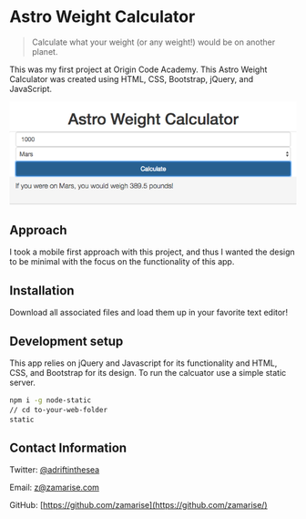 # Astro Weight Calculator
> Calculate what your weight (or any weight!) would be on another planet.

This was my first project at Origin Code Academy. This Astro Weight Calculator was created using HTML, CSS, Bootstrap, jQuery, and JavaScript.

![](astro-weight-calculator-screenshot.png)

## Approach

I took a mobile first approach with this project, and thus I wanted the design to be minimal with the focus on the functionality of this app.

## Installation

Download all associated files and load them up in your favorite text editor!

## Development setup

This app relies on jQuery and Javascript for its functionality and HTML, CSS, and Bootstrap for its design. To run the calcuator use a simple static server.

```sh
npm i -g node-static
// cd to-your-web-folder
static
```

## Contact Information

Twitter: [@adriftinthesea](https://twitter.com/adriftinthesea)

Email: z@zamarise.com

GitHub: [https://github.com/zamarise](https://github.com/zamarise/)
